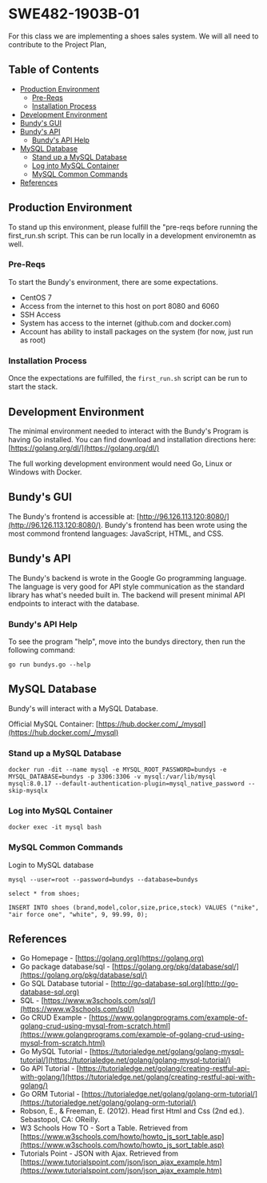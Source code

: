 # SWE482-1903B-01

For this class we are implementing a shoes sales system. We will all need to contribute to the Project Plan,

## Table of Contents

- [Production Environment](#production-environment)
  - [Pre-Reqs](#pre-reqs)
  - [Installation Process](#installation-process)
- [Development Environment](#development-environment)
- [Bundy's GUI](#bundys-gui)
- [Bundy's API](#bundys-api)
  - [Bundy's API Help](#bundys-api-help)
- [MySQL Database](#mysql-database)
  - [Stand up a MySQL Database](#stand-up-a-mysql-database)
  - [Log into MySQL Container](#log-into-mysql-container)
  - [MySQL Common Commands](#mysql-common-commands)
- [References](#references)

## Production Environment

To stand up this environment, please fulfill the "pre-reqs before running the first_run.sh script. This can be run locally in a development environemtn as well.

### Pre-Reqs

To start the Bundy's environment, there are some expectations.

- CentOS 7
- Access from the internet to this host on port 8080 and 6060
- SSH Access
- System has access to the internet (github.com and docker.com)
- Account has ability to install packages on the system (for now, just run as root)

### Installation Process

Once the expectations are fulfilled, the `first_run.sh` script can be run to start the stack.

## Development Environment

The minimal environment needed to interact with the Bundy's Program is having Go installed. You can find download and installation directions here: [https://golang.org/dl/](https://golang.org/dl/)

The full working development environment would need Go, Linux or Windows with Docker.

## Bundy's GUI

The Bundy's frontend is accessible at: [http://96.126.113.120:8080/](http://96.126.113.120:8080/). Bundy's frontend has been wrote using the most commond frontend languages: JavaScript, HTML, and CSS.

## Bundy's API

The Bundy's backend is wrote in the Google Go programming language. The language is very good for API style communication as the standard library has what's needed built in. The backend will present minimal API endpoints to interact with the database.

### Bundy's API Help

To see the program "help", move into the bundys directory, then run the following command:

```none
go run bundys.go --help
```

## MySQL Database

Bundy's will interact with a MySQL Database.

Official MySQL Container: [https://hub.docker.com/_/mysql](https://hub.docker.com/_/mysql)

### Stand up a MySQL Database

```none
docker run -dit --name mysql -e MYSQL_ROOT_PASSWORD=bundys -e MYSQL_DATABASE=bundys -p 3306:3306 -v mysql:/var/lib/mysql mysql:8.0.17 --default-authentication-plugin=mysql_native_password --skip-mysqlx
```

### Log into MySQL Container

```none
docker exec -it mysql bash
```

### MySQL Common Commands

Login to MySQL database

```none
mysql --user=root --password=bundys --database=bundys
```

```none
select * from shoes;
```

```none
INSERT INTO shoes (brand,model,color,size,price,stock) VALUES ("nike", "air force one", "white", 9, 99.99, 0);
```

## References

- Go Homepage - [https://golang.org](https://golang.org)
- Go package database/sql - [https://golang.org/pkg/database/sql/](https://golang.org/pkg/database/sql/)
- Go SQL Database tutorial - [http://go-database-sql.org](http://go-database-sql.org)
- SQL - [https://www.w3schools.com/sql/](https://www.w3schools.com/sql/)
- Go CRUD Example - [https://www.golangprograms.com/example-of-golang-crud-using-mysql-from-scratch.html](https://www.golangprograms.com/example-of-golang-crud-using-mysql-from-scratch.html)
- Go MySQL Tutorial - [https://tutorialedge.net/golang/golang-mysql-tutorial/](https://tutorialedge.net/golang/golang-mysql-tutorial/)
- Go API Tutorial - [https://tutorialedge.net/golang/creating-restful-api-with-golang/](https://tutorialedge.net/golang/creating-restful-api-with-golang/)
- Go ORM Tutorial - [https://tutorialedge.net/golang/golang-orm-tutorial/](https://tutorialedge.net/golang/golang-orm-tutorial/)
- Robson, E., & Freeman, E. (2012). Head first Html and Css (2nd ed.). Sebastopol, CA: OReilly.
- W3 Schools How TO - Sort a Table. Retrieved from [https://www.w3schools.com/howto/howto_js_sort_table.asp](https://www.w3schools.com/howto/howto_js_sort_table.asp)
- Tutorials Point - JSON with Ajax. Retrieved from [https://www.tutorialspoint.com/json/json_ajax_example.htm](https://www.tutorialspoint.com/json/json_ajax_example.htm)
